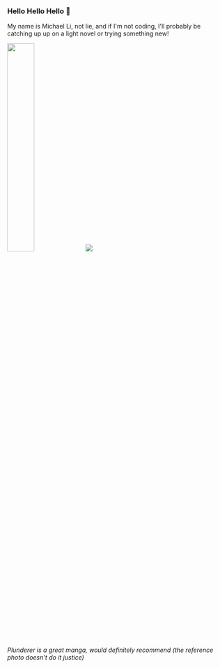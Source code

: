 

### Hello Hello Hello 👋

My name is Michael Li, not lie, and if I'm not coding, I'll probably be catching up up on a light novel or trying something new!

<p float="left">
  <img src="https://imgur.com/OQeN3k9.png" width = 35%>
  <img src="https://github-readme-stats.vercel.app/api?username=itslinotlie&count_private=true&show_icons=true&theme=calm">
</p>

###### Plunderer is a great manga, would definitely recommend (the reference photo doesn't do it justice)




<!--
**itslinotlie/itslinotlie** is a ✨ _special_ ✨ repository because its `README.md` (this file) appears on your GitHub profile.

Here are some ideas to get you started:

- 🔭 I’m currently working on ...
- 🌱 I’m currently learning ...
- 👯 I’m looking to collaborate on ...
- 🤔 I’m looking for help with ...
- 💬 Ask me about ...
- 📫 How to reach me: ...
- 😄 Pronouns: ...
- ⚡ Fun fact: ...
-->
